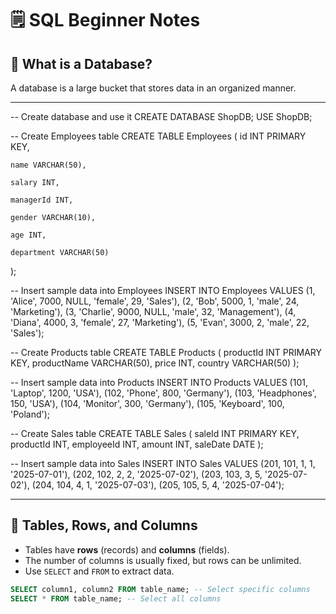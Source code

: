 # 🗒️ SQL Beginner Notes  

## 📁 What is a Database?  
A database is a large bucket that stores data in an organized manner.  

---

-- Create database and use it
CREATE DATABASE ShopDB;
USE ShopDB;

-- Create Employees table
CREATE TABLE Employees (
    id INT PRIMARY KEY,
    
    name VARCHAR(50),
    
    salary INT,
    
    managerId INT,
    
    gender VARCHAR(10),
   
    age INT,
    
    department VARCHAR(50)
);

-- Insert sample data into Employees
INSERT INTO Employees VALUES
(1, 'Alice', 7000, NULL, 'female', 29, 'Sales'),
(2, 'Bob', 5000, 1, 'male', 24, 'Marketing'),
(3, 'Charlie', 9000, NULL, 'male', 32, 'Management'),
(4, 'Diana', 4000, 3, 'female', 27, 'Marketing'),
(5, 'Evan', 3000, 2, 'male', 22, 'Sales');

-- Create Products table
CREATE TABLE Products (
    productId INT PRIMARY KEY,
    productName VARCHAR(50),
    price INT,
    country VARCHAR(50)
);

-- Insert sample data into Products
INSERT INTO Products VALUES
(101, 'Laptop', 1200, 'USA'),
(102, 'Phone', 800, 'Germany'),
(103, 'Headphones', 150, 'USA'),
(104, 'Monitor', 300, 'Germany'),
(105, 'Keyboard', 100, 'Poland');

-- Create Sales table
CREATE TABLE Sales (
    saleId INT PRIMARY KEY,
    productId INT,
    employeeId INT,
    amount INT,
    saleDate DATE
);

-- Insert sample data into Sales
INSERT INTO Sales VALUES
(201, 101, 1, 1, '2025-07-01'),
(202, 102, 2, 2, '2025-07-02'),
(203, 103, 3, 5, '2025-07-02'),
(204, 104, 4, 1, '2025-07-03'),
(205, 105, 5, 4, '2025-07-04');

---

## 📑 Tables, Rows, and Columns  

- Tables have **rows** (records) and **columns** (fields).  
- The number of columns is usually fixed, but rows can be unlimited.  
- Use `SELECT` and `FROM` to extract data.  

```sql
SELECT column1, column2 FROM table_name; -- Select specific columns  
SELECT * FROM table_name; -- Select all columns

